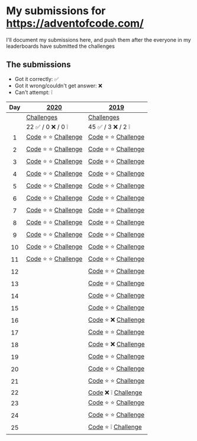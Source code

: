 # My submissions for https://adventofcode.com/

I'll document my submissions here, and push them after the everyone in my 
leaderboards have submitted the challenges

## The submissions

* Got it correctly: :white_check_mark:
* Got it wrong/couldn't get answer: :x:
* Can't attempt: :grey_exclamation:

| Day | [2020](year_2020) | [2019](year_2019) |
|:---:| --- | --- |
| | [Challenges](https://adventofcode.com/2020) | [Challenges](https://adventofcode.com/2019) |
| | 22 :white_check_mark: / 0 :x: / 0 :grey_exclamation: | 45 :white_check_mark: / 3 :x: / 2 :grey_exclamation: |
|  1 | [Code](year_2020/day_01) :star: :star: [Challenge](https://adventofcode.com/2020/day/1) | [Code](year_2019/day_01) :star: :star: [Challenge](https://adventofcode.com/2019/day/1) |
|  2 | [Code](year_2020/day_02) :star: :star: [Challenge](https://adventofcode.com/2020/day/2) | [Code](year_2019/day_02) :star: :star: [Challenge](https://adventofcode.com/2019/day/2) |
|  3 | [Code](year_2020/day_03) :star: :star: [Challenge](https://adventofcode.com/2020/day/3) | [Code](year_2019/day_03) :star: :star: [Challenge](https://adventofcode.com/2019/day/3) |
|  4 | [Code](year_2020/day_04) :star: :star: [Challenge](https://adventofcode.com/2020/day/4) | [Code](year_2019/day_04) :star: :star: [Challenge](https://adventofcode.com/2019/day/4) |
|  5 | [Code](year_2020/day_05) :star: :star: [Challenge](https://adventofcode.com/2020/day/5) | [Code](year_2019/day_05) :star: :star: [Challenge](https://adventofcode.com/2019/day/5) |
|  6 | [Code](year_2020/day_06) :star: :star: [Challenge](https://adventofcode.com/2020/day/6) | [Code](year_2019/day_06) :star: :star: [Challenge](https://adventofcode.com/2019/day/6) |
|  7 | [Code](year_2020/day_07) :star: :star: [Challenge](https://adventofcode.com/2020/day/7) | [Code](year_2019/day_07) :star: :star: [Challenge](https://adventofcode.com/2019/day/7) |
|  8 | [Code](year_2020/day_08) :star: :star: [Challenge](https://adventofcode.com/2020/day/8) | [Code](year_2019/day_08) :star: :star: [Challenge](https://adventofcode.com/2019/day/8) |
|  9 | [Code](year_2020/day_09) :star: :star: [Challenge](https://adventofcode.com/2020/day/9) | [Code](year_2019/day_09) :star: :star: [Challenge](https://adventofcode.com/2019/day/9) |
| 10 | [Code](year_2020/day_10) :star: :star: [Challenge](https://adventofcode.com/2020/day/10) | [Code](year_2019/day_10) :star: :star: [Challenge](https://adventofcode.com/2019/day/10) |
| 11 | [Code](year_2020/day_11) :star: :star: [Challenge](https://adventofcode.com/2020/day/11) | [Code](year_2019/day_11) :star: :star: [Challenge](https://adventofcode.com/2019/day/11) |
| 12 | | [Code](year_2019/day_12) :star: :star: [Challenge](https://adventofcode.com/2019/day/12) |
| 13 | | [Code](year_2019/day_13) :star: :star: [Challenge](https://adventofcode.com/2019/day/13) |
| 14 | | [Code](year_2019/day_14) :star: :star: [Challenge](https://adventofcode.com/2019/day/14) |
| 15 | | [Code](year_2019/day_15) :star: :star: [Challenge](https://adventofcode.com/2019/day/15) |
| 16 | | [Code](year_2019/day_16) :star: :x: [Challenge](https://adventofcode.com/2019/day/16) |
| 17 | | [Code](year_2019/day_17) :star: :star: [Challenge](https://adventofcode.com/2019/day/17) |
| 18 | | [Code](year_2019/day_18) :star: :x: [Challenge](https://adventofcode.com/2019/day/18) |
| 19 | | [Code](year_2019/day_19) :star: :star: [Challenge](https://adventofcode.com/2019/day/19) |
| 20 | | [Code](year_2019/day_20) :star: :star: [Challenge](https://adventofcode.com/2019/day/20) |
| 21 | | [Code](year_2019/day_21) :star: :star: [Challenge](https://adventofcode.com/2019/day/21) |
| 22 | | [Code](year_2019/day_22) :x: :grey_exclamation: [Challenge](https://adventofcode.com/2019/day/22) |
| 23 | | [Code](year_2019/day_23) :star: :star: [Challenge](https://adventofcode.com/2019/day/23) |
| 24 | | [Code](year_2019/day_24) :star: :star: [Challenge](https://adventofcode.com/2019/day/24) |
| 25 | | [Code](year_2019/day_25) :star: :grey_exclamation: [Challenge](https://adventofcode.com/2019/day/25) |
